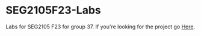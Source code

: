 [Here]: https://github.com/SEG2105BC-uOttawa/seg2105f23-project-project_grp_65
# SEG2105F23-Labs
Labs for SEG2105 F23 for group 37. If you're looking for the project go [Here].

